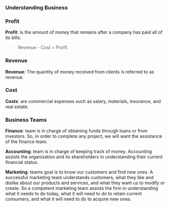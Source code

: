 ### Understanding Business

### Profit

**Profit**: is the amount of money that remains after a company has paid all of its bills.

  > Revenue - Cost = Profit

### Revenue 

**Revenue**: The quantity of money received from clients is referred to as revenue.

### Cost

**Costs**: are commercial expenses such as salary, materials, insurance, and real estate.

### Business Teams

**Finance**: team is in charge of obtaining funds through loans or from investors. So, in order to complete any project, we will want the assistance of the finance team.

**Accounting**: team is in charge of keeping track of money. Accounting assists the organization and its shareholders in understanding their current financial status.

**Marketing**: teams goal is to know our customers and find new ones. A successful marketing team understands customers, what they like and dislike about our products and services, and what they want us to modify or create. So a competent marketing team assists the firm in understanding what it needs to do today, what it will need to do to retain current consumers, and what it will need to do to acquire new ones.
